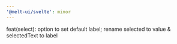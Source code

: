 ```yaml
---
'@melt-ui/svelte': minor
---
```


feat(select): option to set default label; rename selected to value & selectedText to label

